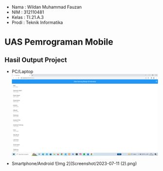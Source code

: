 - Nama  : Wildan Muhammad Fauzan
- NIM   : 312110481
- Kelas : TI.21.A.3
- Prodi : Teknik Informatika   

# UAS Pemrograman Mobile

## Hasil Output Project

- PC/Laptop
![Img 1](Screenshot/2023-07-11.png)

- Smartphone/Android
![Img 2](Screenshot/2023-07-11 (2).png)